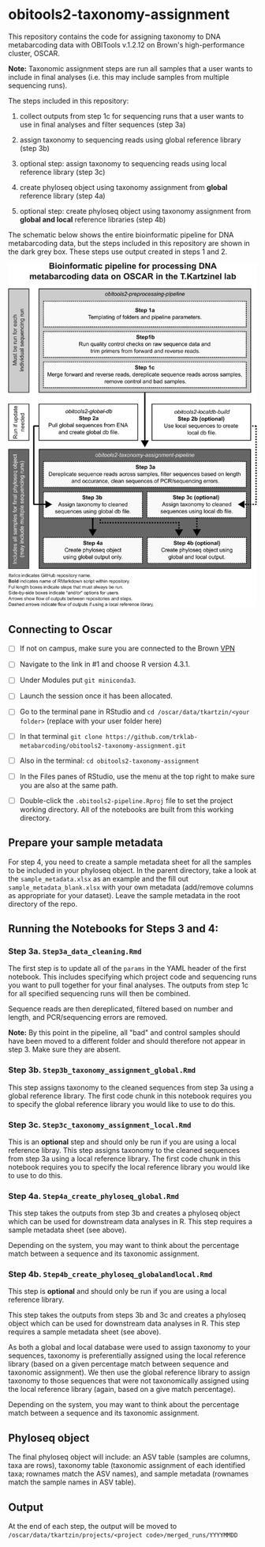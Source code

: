 # obitools2-taxonomy-assignment

This repository contains the code for assigning taxonomy to DNA metabarcoding data with OBITools v.1.2.12 on Brown's high-performance cluster, OSCAR. 

**Note:** Taxonomic assignment steps are run all samples that a user wants to include in final analyses (i.e. this may include samples from multiple sequencing runs). 

The steps included in this repository:

1. collect outputs from step 1c for sequencing runs that a user wants to use in final analyses and filter sequences (step 3a)

2. assign taxonomy to sequencing reads using global reference library (step 3b)

3. optional step: assign taxonomy to sequencing reads using local reference library (step 3c)

4. create phyloseq object using taxonomy assignment from **global** reference library (step 4a)

5. optional step: create phyloseq object using taxonomy assignment from **global and local** reference libraries (step 4b)

The schematic below shows the entire bioinformatic pipeline for DNA metabarcoding data, but the steps included in this repository are shown in the dark grey box. These steps use output created in steps 1 and 2. 

![pipeline](images/bioinformatic_pipeline_overview2.png)


## Connecting to Oscar

- [ ] If not on campus, make sure you are connected to the Brown [VPN](https://it.brown.edu/services/virtual-private-network-vpn)
- [ ] Navigate to the link in #1 and choose R version 4.3.1.
- [ ] Under Modules put `git miniconda3`.
- [ ] Launch the session once it has been allocated. 
- [ ] Go to the terminal pane in RStudio and `cd /oscar/data/tkartzin/<your folder>` (replace <your folder> with your user folder here)
- [ ] In that terminal `git clone https://github.com/trklab-metabarcoding/obitools2-taxonomy-assignment.git`
- [ ] Also in the terminal: `cd obitools2-taxonomy-assignment`
- [ ] In the Files panes of RStudio, use the menu at the top right to make sure you are also at the same path.
- [ ] Double-click the `.obitools2-pipeline.Rproj` file to set the project working directory. All of the notebooks are built from this working directory.


## Prepare your sample metadata

For step 4, you need to create a sample metadata sheet for all the samples to be included in your phyloseq object. In the parent directory, take a look at the `sample_metadata.xlsx` as an example and the fill out `sample_metadata_blank.xlsx` with your own metadata (add/remove columns as appropriate for your dataset). Leave the sample metadata in the root directory of the repo.


## Running the Notebooks for Steps 3 and 4:

### Step 3a. `Step3a_data_cleaning.Rmd`
The first step is to update all of the `params` in the YAML header of the first notebook. This includes specifying which project code and sequencing runs you want to pull together for your final analyses. The outputs from step 1c for all specified sequencing runs will then be combined. 

Sequence reads are then dereplicated, filtered based on number and length, and PCR/sequencing errors are removed. 

**Note:** By this point in the pipeline, all "bad" and control samples should have been moved to a different folder and should therefore not appear in step 3. Make sure they are absent. 

### Step 3b. `Step3b_taxonomy_assignment_global.Rmd`
This step assigns taxonomy to the cleaned sequences from step 3a using a global reference library. The first code chunk in this notebook requires you to specify the global reference library you would like to use to do this. 

### Step 3c. `Step3c_taxonomy_assignment_local.Rmd`
This is an **optional** step and should only be run if you are using a local reference libray. This step assigns taxonomy to the cleaned sequences from step 3a using a local reference library. The first code chunk in this notebook requires you to specify the local reference library you would like to use to do this. 

### Step 4a. `Step4a_create_phyloseq_global.Rmd`
This step takes the outputs from step 3b and creates a phyloseq object which can be used for downstream data analyses in R. This step requires a sample metadata sheet (see above). 

Depending on the system, you may want to think about the percentage match between a sequence and its taxonomic assignment. 

### Step 4b. `Step4b_create_phyloseq_globalandlocal.Rmd`
This step is **optional** and should only be run if you are using a local reference library. 

This step takes the outputs from steps 3b and 3c and creates a phyloseq object which can be used for downstream data analyses in R. This step requires a sample metadata sheet (see above). 

As both a global and local database were used to assign taxonomy to your sequences, taxonomy is preferentially assigned using the local reference library (based on a given percentage match between sequence and taxonomic assignment). We then use the global reference library to assign taxonomy to those sequences that were not taxonomically assigned using the local reference library (again, based on a give match percentage). 

Depending on the system, you may want to think about the percentage match between a sequence and its taxonomic assignment. 


## Phyloseq object
The final phyloseq object will include: an ASV table (samples are columns, taxa are rows), taxonomy table (taxonomic assignment of each identified taxa; rownames match the ASV names), and sample metadata (rownames match the sample names in ASV table).


## Output
At the end of each step, the output will be moved to `/oscar/data/tkartzin/projects/<project code>/merged_runs/YYYYMMDD`
